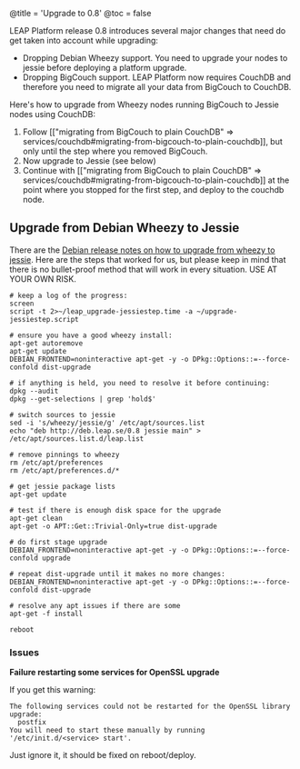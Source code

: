 @title = 'Upgrade to 0.8'
@toc = false

LEAP Platform release 0.8 introduces several major changes that need do get taken into account while upgrading:

* Dropping Debian Wheezy support. You need to upgrade your nodes to jessie before deploying a platform upgrade.
* Dropping BigCouch support. LEAP Platform now requires CouchDB and therefore you need to migrate all your data from BigCouch to CouchDB.

Here's how to upgrade from Wheezy nodes running BigCouch to Jessie nodes using CouchDB:

1. Follow [["migrating from BigCouch to plain CouchDB" => services/couchdb#migrating-from-bigcouch-to-plain-couchdb]], but only until the step where you removed BigCouch.
2. Now upgrade to Jessie (see below)
3. Continue with [["migrating from BigCouch to plain CouchDB" => services/couchdb#migrating-from-bigcouch-to-plain-couchdb]] at the point where you stopped for the first step, and deploy to the couchdb node.

Upgrade from Debian Wheezy to Jessie
------------------------------------------------

There are the [Debian release notes on how to upgrade from wheezy to jessie](https://www.debian.org/releases/stable/amd64/release-notes/ch-upgrading.html). Here are the steps that worked for us, but please keep in mind that there is no bullet-proof method that will work in every situation. USE AT YOUR OWN RISK.

    # keep a log of the progress:
    screen
    script -t 2>~/leap_upgrade-jessiestep.time -a ~/upgrade-jessiestep.script

    # ensure you have a good wheezy install:
    apt-get autoremove
    apt-get update
    DEBIAN_FRONTEND=noninteractive apt-get -y -o DPkg::Options::=--force-confold dist-upgrade

    # if anything is held, you need to resolve it before continuing:
    dpkg --audit
    dpkg --get-selections | grep 'hold$'

    # switch sources to jessie
    sed -i 's/wheezy/jessie/g' /etc/apt/sources.list
    echo "deb http://deb.leap.se/0.8 jessie main" > /etc/apt/sources.list.d/leap.list

    # remove pinnings to wheezy
    rm /etc/apt/preferences
    rm /etc/apt/preferences.d/*

    # get jessie package lists
    apt-get update

    # test if there is enough disk space for the upgrade
    apt-get clean
    apt-get -o APT::Get::Trivial-Only=true dist-upgrade

    # do first stage upgrade
    DEBIAN_FRONTEND=noninteractive apt-get -y -o DPkg::Options::=--force-confold upgrade

    # repeat dist-upgrade until it makes no more changes:
    DEBIAN_FRONTEND=noninteractive apt-get -y -o DPkg::Options::=--force-confold dist-upgrade

    # resolve any apt issues if there are some
    apt-get -f install

    reboot


### Issues

**Failure restarting some services for OpenSSL upgrade**

If you get this warning:

    The following services could not be restarted for the OpenSSL library upgrade:
      postfix
    You will need to start these manually by running '/etc/init.d/<service> start'.

Just ignore it, it should be fixed on reboot/deploy.

